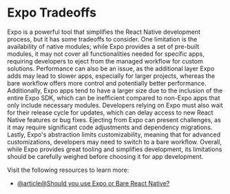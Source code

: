 # Expo Tradeoffs

Expo is a powerful tool that simplifies the React Native development process, but it has some tradeoffs to consider. One limitation is the availability of native modules; while Expo provides a set of pre-built modules, it may not cover all functionalities needed for specific apps, requiring developers to eject from the managed workflow for custom solutions. Performance can also be an issue, as the additional layer Expo adds may lead to slower apps, especially for larger projects, whereas the bare workflow offers more control and potentially better performance. Additionally, Expo apps tend to have a larger size due to the inclusion of the entire Expo SDK, which can be inefficient compared to non-Expo apps that only include necessary modules. Developers relying on Expo must also wait for their release cycle for updates, which can delay access to new React Native features or bug fixes. Ejecting from Expo can present challenges, as it may require significant code adjustments and dependency migrations. Lastly, Expo's abstraction limits customizability, meaning that for advanced customizations, developers may need to switch to a bare workflow. Overall, while Expo provides great tooling and simplifies development, its limitations should be carefully weighed before choosing it for app development.

Visit the following resources to learn more:

- [@article@Should you use Expo or Bare React Native?](https://medium.com/@andrew.chester/should-you-use-expo-or-bare-react-native-8dd400f4a468/)
